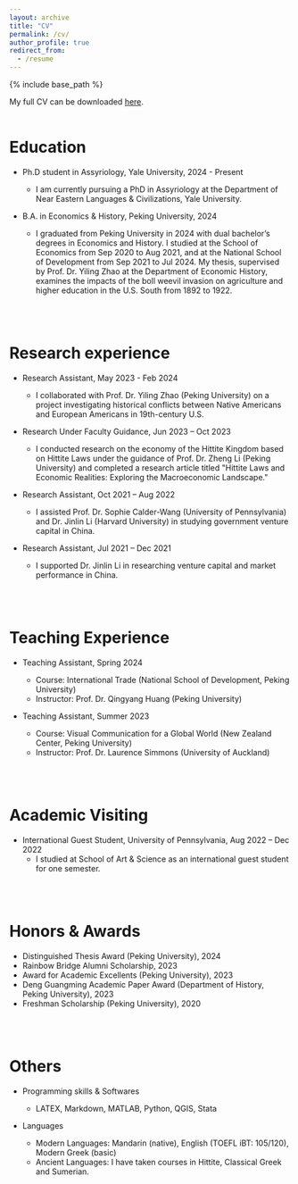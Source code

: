 ```yaml
---
layout: archive
title: "CV"
permalink: /cv/
author_profile: true
redirect_from:
  - /resume
---
```


{% include base_path %}

My full CV can be downloaded [here](https://derek-yunhao-li.github.io/CV_Yunhao%20Li.pdf).
<br />
<br />

Education
======
* Ph.D student in Assyriology, Yale University, 2024 - Present
  * I am currently pursuing a PhD in Assyriology at the Department of Near Eastern Languages & Civilizations, Yale University.

* B.A. in Economics & History, Peking University, 2024
  * I graduated from Peking University in 2024 with dual bachelor’s degrees in Economics and History. I studied at the School of Economics from Sep 2020 to Aug 2021, and at the National School of Development from Sep 2021 to Jul 2024. My thesis, supervised by Prof. Dr. Yiling Zhao at the Department of Economic History, examines the impacts of the boll weevil invasion on agriculture and higher education in the U.S. South from 1892 to 1922.
<br />
<br />

Research experience
======
* Research Assistant, May 2023 - Feb 2024
  * I collaborated with Prof. Dr. Yiling Zhao (Peking University) on a project investigating historical conflicts between Native Americans and European Americans in 19th-century U.S.

* Research Under Faculty Guidance, Jun 2023 – Oct 2023
  * I conducted research on the economy of the Hittite Kingdom based on Hittite Laws under the guidance of Prof. Dr. Zheng Li (Peking University) and completed a research article titled "Hittite Laws and Economic Realities: Exploring the Macroeconomic Landscape."

* Research Assistant, Oct 2021 – Aug 2022
  * I assisted Prof. Dr. Sophie Calder-Wang (University of Pennsylvania) and Dr. Jinlin Li (Harvard University) in studying government venture capital in China.
 
* Research Assistant, Jul 2021 – Dec 2021
  * I supported Dr. Jinlin Li in researching venture capital and market performance in China.
<br />
<br />

Teaching Experience
======
* Teaching Assistant, Spring 2024
  * Course: International Trade (National School of Development, Peking University)
  * Instructor: Prof. Dr. Qingyang Huang (Peking University)

* Teaching Assistant, Summer 2023
  * Course: Visual Communication for a Global World (New Zealand Center, Peking University)
  * Instructor: Prof. Dr. Laurence Simmons (University of Auckland)
<br />
<br />

Academic Visiting
======
* International Guest Student, University of Pennsylvania, Aug 2022 – Dec 2022
  * I studied at School of Art & Science as an international guest student for one semester.
<br />
<br />

Honors & Awards
======
* Distinguished Thesis Award (Peking University), 2024
* Rainbow Bridge Alumni Scholarship, 2023
* Award for Academic Excellents (Peking University), 2023
* Deng Guangming Academic Paper Award (Department of History, Peking University), 2023
* Freshman Scholarship (Peking University), 2020
<br />
<br />

Others
======
* Programming skills & Softwares
  * LATEX, Markdown, MATLAB, Python, QGIS, Stata

* Languages
  * Modern Languages: Mandarin (native), English (TOEFL iBT: 105/120), Modern Greek (basic)
  * Ancient Languages: I have taken courses in Hittite, Classical Greek and Sumerian.
